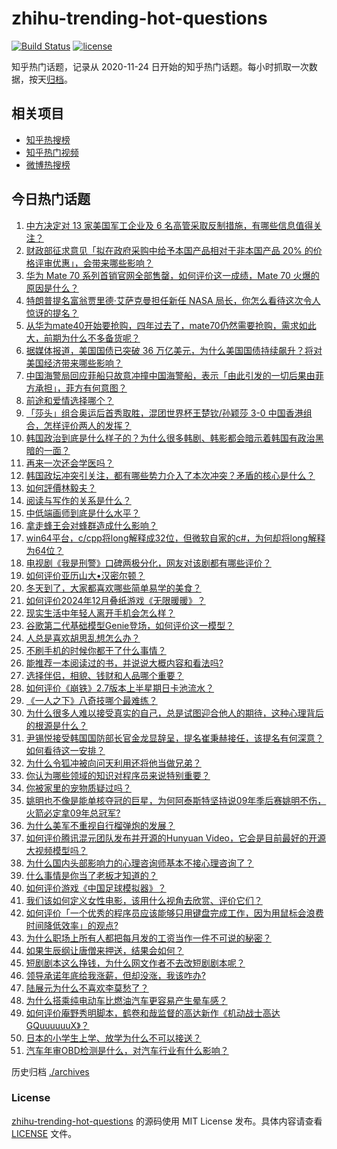 # zhihu-trending-hot-questions

[![Build Status](https://github.com/justjavac/zhihu-trending-hot-questions/workflows/ci/badge.svg?branch=master)](https://github.com/justjavac/zhihu-trending-hot-questions/actions)
[![license](https://img.shields.io/github/license/justjavac/zhihu-trending-hot-questions)](https://github.com/justjavac/zhihu-trending-hot-questions/blob/master/LICENSE)

知乎热门话题，记录从 2020-11-24
日开始的知乎热门话题。每小时抓取一次数据，按天[归档](./archives)。

## 相关项目

- [知乎热搜榜](https://github.com/justjavac/zhihu-trending-top-search)
- [知乎热门视频](https://github.com/justjavac/zhihu-trending-hot-video)
- [微博热搜榜](https://github.com/justjavac/weibo-trending-hot-search)

## 今日热门话题

<!-- BEGIN -->
<!-- 最后更新时间 Fri Dec 06 2024 05:13:28 GMT+0800 (China Standard Time) -->

1. [中方决定对 13 家美国军工企业及 6 名高管采取反制措施，有哪些信息值得关注？](https://www.zhihu.com/question/6031660685)
1. [财政部征求意见「拟在政府采购中给予本国产品相对于非本国产品 20% 的价格评审优惠」，会带来哪些影响？](https://www.zhihu.com/question/6051892835)
1. [华为 Mate 70 系列首销官网全部售罄，如何评价这一成绩，Mate 70 火爆的原因是什么？](https://www.zhihu.com/question/5931749412)
1. [特朗普提名富翁贾里德·艾萨克曼担任新任 NASA 局长，你怎么看待这次令人惊讶的提名？](https://www.zhihu.com/question/6015579626)
1. [从华为mate40开始要抢购，四年过去了，mate70仍然需要抢购，需求如此大，前期为什么不多备货呢？](https://www.zhihu.com/question/5463730508)
1. [据媒体报道，美国国债已突破 36 万亿美元，为什么美国国债持续飙升？将对美国经济带来哪些影响？](https://www.zhihu.com/question/6044543519)
1. [中国海警局回应菲船只故意冲撞中国海警船，表示「由此引发的一切后果由菲方承担」，菲方有何意图？](https://www.zhihu.com/question/5922385306)
1. [前途和爱情选择哪个？](https://www.zhihu.com/question/822968100)
1. [「莎头」组合奥运后首秀取胜，混团世界杯王楚钦/孙颖莎 3-0 中国香港组合，怎样评价两人的发挥？](https://www.zhihu.com/question/6054863103)
1. [韩国政治到底是什么样子的？为什么很多韩剧、韩影都会暗示着韩国有政治黑暗的一面？](https://www.zhihu.com/question/5876531961)
1. [再来一次还会学医吗？](https://www.zhihu.com/question/5405228267)
1. [韩国政坛冲突引关注，都有哪些势力介入了本次冲突？矛盾的核心是什么？](https://www.zhihu.com/question/5878059743)
1. [如何評價林毅夫？](https://www.zhihu.com/question/21447982)
1. [阅读与写作的关系是什么？](https://www.zhihu.com/question/5633218602)
1. [中低端画师到底是什么水平？](https://www.zhihu.com/question/533533465)
1. [拿走蜂王会对蜂群造成什么影响？](https://www.zhihu.com/question/27365096)
1. [win64平台，c/cpp将long解释成32位，但微软自家的c#，为何却将long解释为64位？](https://www.zhihu.com/question/5779674109)
1. [电视剧《我是刑警》口碑两极分化，网友对该剧都有哪些评价？](https://www.zhihu.com/question/5387647823)
1. [如何评价亚历山大•汉密尔顿？](https://www.zhihu.com/question/26193239)
1. [冬天到了，大家都喜欢哪些简单易学的美食？](https://www.zhihu.com/question/5467467872)
1. [如何评价2024年12月叠纸游戏《无限暖暖》？](https://www.zhihu.com/question/5854576122)
1. [现实生活中年轻人离开手机会怎么样？](https://www.zhihu.com/question/5804987306)
1. [谷歌第二代基础模型Genie登场，如何评价这一模型？](https://www.zhihu.com/question/5973008343)
1. [人总是喜欢胡思乱想怎么办？](https://www.zhihu.com/question/5944969865)
1. [不刷手机的时候你都干了什么事情？](https://www.zhihu.com/question/5968361806)
1. [能推荐一本阅读过的书，并说说大概内容和看法吗?](https://www.zhihu.com/question/606683754)
1. [选择伴侣，相貌、钱财和人品哪个重要？](https://www.zhihu.com/question/3624695858)
1. [如何评价《崩铁》2.7版本上半星期日卡池流水？](https://www.zhihu.com/question/5944996668)
1. [《一人之下》八奇技哪个最难练？](https://www.zhihu.com/question/623549366)
1. [为什么很多人难以接受真实的自己，总是试图迎合他人的期待，这种心理背后的根源是什么？](https://www.zhihu.com/question/5544964593)
1. [尹锡悦接受韩国国防部长官金龙显辞呈，提名崔秉赫接任，该提名有何深意？如何看待这一安排？](https://www.zhihu.com/question/6000186675)
1. [为什么令狐冲被向问天利用还将他当做兄弟？](https://www.zhihu.com/question/51460307)
1. [你认为哪些领域的知识对程序员来说特别重要？](https://www.zhihu.com/question/5392270023)
1. [你被家里的宠物质疑过吗？](https://www.zhihu.com/question/2542102835)
1. [姚明也不像是能单核夺冠的巨星，为何阿泰斯特坚持说09年季后赛姚明不伤，火箭必定拿09年总冠军?](https://www.zhihu.com/question/730022668)
1. [为什么美军不重视自行榴弹炮的发展？](https://www.zhihu.com/question/653636809)
1. [如何评价腾讯混元团队发布并开源的Hunyuan Video，它会是目前最好的开源大视频模型吗？](https://www.zhihu.com/question/5861691391)
1. [为什么国内头部影响力的心理咨询师基本不接心理咨询了？](https://www.zhihu.com/question/5484298409)
1. [什么事情是你当了老板才知道的？](https://www.zhihu.com/question/364147974)
1. [如何评价游戏《中国足球模拟器》？](https://www.zhihu.com/question/5749637684)
1. [我们该如何定义女性电影，该用什么视角去欣赏、评价它们？](https://www.zhihu.com/question/4915436465)
1. [如何评价「一个优秀的程序员应该能够只用键盘完成工作，因为用鼠标会浪费时间降低效率」的观点?](https://www.zhihu.com/question/2880253021)
1. [为什么职场上所有人都把每月发的工资当作一件不可说的秘密？](https://www.zhihu.com/question/47211822)
1. [如果生辰纲让唐僧来押送，结果会如何？](https://www.zhihu.com/question/5291078195)
1. [短剧剧本这么挣钱，为什么网文作者不去改短剧剧本呢？](https://www.zhihu.com/question/5177198632)
1. [领导承诺年底给我涨薪，但却没涨，我该咋办?](https://www.zhihu.com/question/4782149748)
1. [陆展元为什么不喜欢李莫愁了？](https://www.zhihu.com/question/319128517)
1. [为什么搭乘纯电动车比燃油汽车更容易产生晕车感？](https://www.zhihu.com/question/65580976)
1. [如何评价庵野秀明脚本，鹤卷和哉监督的高达新作《机动战士高达GQuuuuuuX》？](https://www.zhihu.com/question/5931414496)
1. [日本的小学生上学、放学为什么不可以接送？](https://www.zhihu.com/question/5900994708)
1. [汽车年审OBD检测是什么，对汽车行业有什么影响？](https://www.zhihu.com/question/5768216857)

<!-- END -->

历史归档 [./archives](./archives)

### License

[zhihu-trending-hot-questions](https://github.com/justjavac/zhihu-trending-hot-questions)
的源码使用 MIT License 发布。具体内容请查看 [LICENSE](./LICENSE) 文件。
